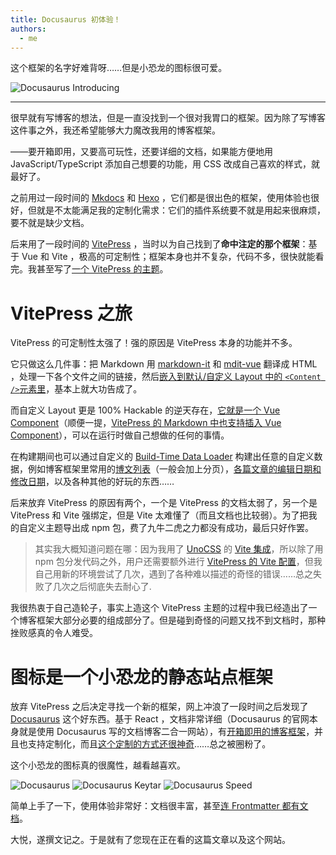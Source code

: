```yaml
---
title: Docusaurus 初体验！
authors:
  - me
---
```


这个框架的名字好难背呀……但是小恐龙的图标很可爱。

![Docusaurus Introducing](/blog/2024-05-26-first-blog-in-docusaurus/slash-introducing.svg)

<!-- truncate -->

---

很早就有写博客的想法，但是一直没找到一个很对我胃口的框架。因为除了写博客这件事之外，我还希望能够大力魔改我用的博客框架。

——要开箱即用，又要高可玩性，还要详细的文档，如果能方便地用 JavaScript/TypeScript 添加自己想要的功能，用 CSS 改成自己喜欢的样式，就最好了。

之前用过一段时间的 [Mkdocs](https://www.mkdocs.org/) 和 [Hexo](https://hexo.io/) ，它们都是很出色的框架，使用体验也很好，但就是不太能满足我的定制化需求：它们的插件系统要不就是用起来很麻烦，要不就是缺少文档。

后来用了一段时间的 [VitePress](https://vitepress.dev/) ，当时以为自己找到了**命中注定的那个框架**：基于 Vue 和 Vite ，极高的可定制性；框架本身也并不复杂，代码不多，很快就能看完。我甚至写了[一个 VitePress 的主题](https://github.com/VVsxmja/vitepress-theme-blog-pure)。

# VitePress 之旅

VitePress 的可定制性太强了！强的原因是 VitePress 本身的功能并不多。

它只做这么几件事：把 Markdown 用 [markdown-it](https://github.com/markdown-it/markdown-it) 和 [mdit-vue](https://github.com/mdit-vue/mdit-vue) 翻译成 HTML ，处理一下各个文件之间的链接，然后[嵌入到默认/自定义 Layout 中的 `<Content />`元素里](https://vitepress.dev/reference/runtime-api#content)，基本上就大功告成了。

而自定义 Layout 更是 100% Hackable 的逆天存在，[它就是一个 Vue Component](https://vitepress.dev/guide/custom-theme#building-a-layout)（顺便一提，[VitePress 的 Markdown 中也支持插入 Vue Component](https://vitepress.dev/guide/using-vue)），可以在运行时做自己想做的任何的事情。

在构建期间也可以通过自定义的 [Build-Time Data Loader](https://vitepress.dev/guide/data-loading) 构建出任意的自定义数据，例如博客框架里常用的[博文列表](https://github.com/VVsxmja/vitepress-theme-blog-pure/blob/main/.vitepress/theme/posts.data.ts)（一般会加上分页），[各篇文章的编辑日期和修改日期](https://github.com/VVsxmja/vitepress-theme-blog-pure/blob/main/.vitepress/theme/timestamp.data.ts)，以及各种其他的好玩的东西……

后来放弃 VitePress 的原因有两个，一个是 VitePress 的文档太弱了，另一个是 VitePress 和 Vite 强绑定，但是 Vite 太难懂了（而且文档也比较弱）。为了把我的自定义主题导出成 npm 包，费了九牛二虎之力都没有成功，最后只好作罢。

> 其实我大概知道问题在哪：因为我用了 [UnoCSS](https://unocss.dev/) 的 [Vite 集成](https://unocss.dev/integrations/vite)，所以除了用 npm 包分发代码之外，用户还需要额外进行 [VitePress 的 Vite 配置](https://vitepress.dev/reference/site-config#vite)，但我自己用新的环境尝试了几次，遇到了各种难以描述的奇怪的错误……总之失败了几次之后彻底失去耐心了.

我很热衷于自己造轮子，事实上造这个 VitePress 主题的过程中我已经造出了一个博客框架大部分必要的组成部分了。但是碰到奇怪的问题又找不到文档时，那种挫败感真的令人难受。

# 图标是一个小恐龙的静态站点框架

放弃 VitePress 之后决定寻找一个新的框架，网上冲浪了一段时间之后发现了 [Docusaurus](https://docusaurus.io/) 这个好东西。基于 React ，文档非常详细（Docusaurus 的官网本身就是使用 Docusaurus 写的文档博客二合一网站），有[开箱即用的博客框架](https://docusaurus.io/docs/blog)，并且也支持定制化，而且[这个定制的方式还很神奇](https://docusaurus.io/docs/swizzling)……总之被圈粉了。

这个小恐龙的图标真的很魔性，越看越喜欢。

![Docusaurus](/blog/2024-05-26-first-blog-in-docusaurus/docusaurus.svg)
![Docusaurus Keytar](/blog/2024-05-26-first-blog-in-docusaurus/docusaurus_keytar.svg)
![Docusaurus Speed](/blog/2024-05-26-first-blog-in-docusaurus/docusaurus_speed.svg)

简单上手了一下，使用体验非常好：文档很丰富，甚至[连 Frontmatter 都有文档](https://docusaurus.io/docs/markdown-features#front-matter)。

大悦，遂撰文记之。于是就有了您现在正在看的这篇文章以及这个网站。
